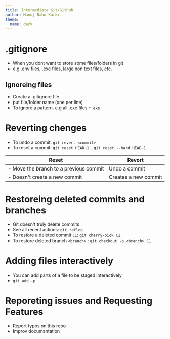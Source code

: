 ```yaml
---
title: Intermediate Git/Github
author: Manuj Babu Karki
theme:
  name: dark
---
```


# .gitignore

<!-- pause -->
<!-- incremental_lists: true -->

- When you dont want to store some files/folders in git
- e.g .env files, .exe files, large non text files, etc.
<!-- pause -->

## Ignoreing files

<!-- pause -->

- Create a .gitignore file
- put file/folder name (one per line)
- To ignore a pattern. e.g all .exe files `*.exe`

<!--end_slide-->

# Reverting chenges

<!-- pause -->

<!-- incremental_lists: true -->

- To undo a commit: `git revert <commit>`
- To reset a commit: `git reset HEAD~1 `, `git reset --hard HEAD~1`

<!-- pause -->

| Reset                                  | Revort               |
| -------------------------------------- | -------------------- |
| - Move the branch to a previous commit | Undo a commit        |
| - Doesn't create a new commit          | Creates a new commit |

<!--end_slide-->

# Restoreing deleted commits and branches

<!-- pause -->
<!-- incremental_lists: true -->

- Git doesn't truly delete commits
- See all recent actions: `git reflog`
- To restore a deleted commit `C1`: `git cherry-pick C1`
- To restore deleted branch `<branch>` : `git checkout -b <branch> C1`
<!--end_slide-->

# Adding files interactively

<!-- pause -->
<!-- incremental_lists: true -->

- You can add parts of a file to be staged interactively
- `git add -p`
<!--end_slide-->

# Reporeting issues and Requesting Features

<!-- pause -->
<!-- incremental_lists: true -->

- Report typos on this repo
- Improv documantation
